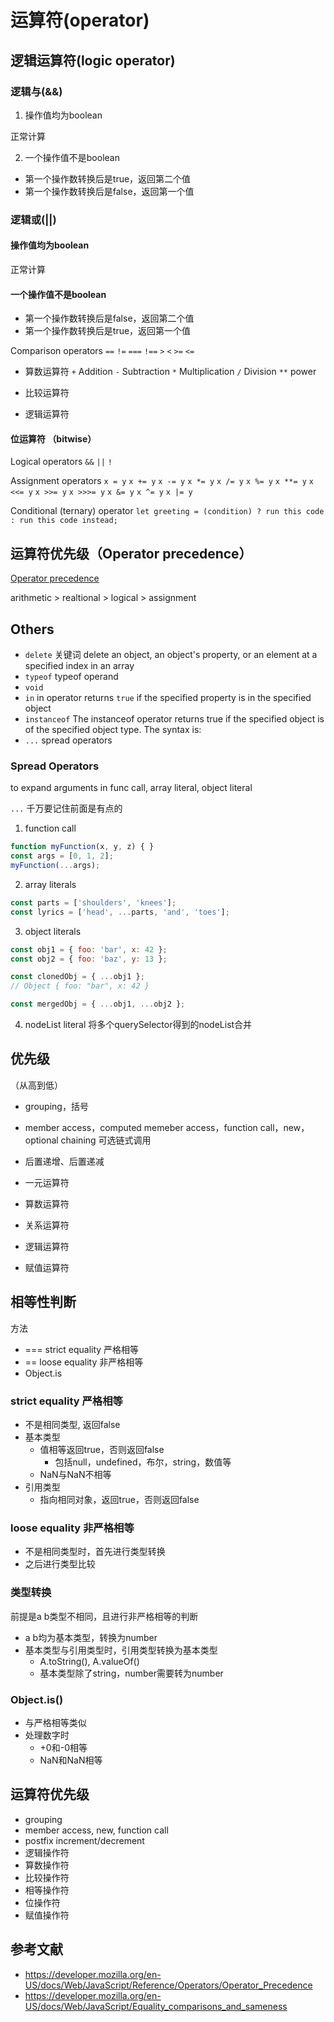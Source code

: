 # 运算符(operator)

## 逻辑运算符(logic operator)

### 逻辑与(&&)

1. 操作值均为boolean

正常计算

2. 一个操作值不是boolean

- 第一个操作数转换后是true，返回第二个值
- 第一个操作数转换后是false，返回第一个值

### 逻辑或(||)

#### 操作值均为boolean

  正常计算

#### 一个操作值不是boolean

- 第一个操作数转换后是false，返回第二个值
- 第一个操作数转换后是true，返回第一个值

Comparison operators
`==` `!=` `===` `!==` `>` `<` `>=` `<=`

- 算数运算符
  `+` Addition `-` Subtraction `*` Multiplication `/` Division `**` 
  power

- 比较运算符
- 逻辑运算符

#### 位运算符 （bitwise）

Logical operators `&&` `||` `!`

Assignment operators
`x = y` `x += y` `x -= y` `x *= y` `x /= y` 
`x %= y` `x **= y` `x <<= y` `x >>= y` `x >>>= y`
`x &= y` `x ^= y` `x |= y`

Conditional (ternary) operator `let greeting = (condition) ? run this code : run this code instead;`





## 运算符优先级（Operator precedence）
[Operator precedence](https://developer.mozilla.org/en-US/docs/Web/JavaScript/Guide/Expressions_and_Operators#Operator_precedence)

arithmetic > realtional > logical > assignment


## Others
- `delete` 关键词
delete an object, an object's property, or an element at a specified index in an array
- `typeof` typeof operand
- `void`
- `in` in operator returns `true` if the specified property is in the specified object
- `instanceof` The instanceof operator returns true if the specified object is of the specified object type. The syntax is:
- `...` spread operators



### Spread Operators

to expand arguments in func call, array literal, object literal

`...` 千万要记住前面是有点的
1. function call
```javascript
function myFunction(x, y, z) { }
const args = [0, 1, 2];
myFunction(...args);
```

2. array literals
```javascript
const parts = ['shoulders', 'knees']; 
const lyrics = ['head', ...parts, 'and', 'toes']; 
```

3. object literals
```javascript
const obj1 = { foo: 'bar', x: 42 };
const obj2 = { foo: 'baz', y: 13 };

const clonedObj = { ...obj1 };
// Object { foo: "bar", x: 42 }

const mergedObj = { ...obj1, ...obj2 };
```

4. nodeList literal
将多个querySelector得到的nodeList合并

## 优先级

（从高到低）

- grouping，括号

- member access，computed memeber access，function call，new，optional chaining 可选链式调用
- 后置递增、后置递减
- 一元运算符
- 算数运算符
- 关系运算符 
- 逻辑运算符 
- 赋值运算符

## 相等性判断

方法

- === strict equality 严格相等
- == loose equality 非严格相等
- Object.is

### strict equality 严格相等

- 不是相同类型, 返回false
- 基本类型
  - 值相等返回true，否则返回false
    - 包括null，undefined，布尔，string，数值等
  - NaN与NaN不相等
- 引用类型
  - 指向相同对象，返回true，否则返回false

### loose equality 非严格相等

- 不是相同类型时，首先进行类型转换
- 之后进行类型比较

### 类型转换

前提是a b类型不相同，且进行非严格相等的判断

- a b均为基本类型，转换为number
- 基本类型与引用类型时，引用类型转换为基本类型
  - A.toString(), A.valueOf()
  - 基本类型除了string，number需要转为number

### Object.is()

- 与严格相等类似
- 处理数字时
  - +0和-0相等
  - NaN和NaN相等

## 运算符优先级

- grouping
- member access, new, function call
- postfix increment/decrement
- 逻辑操作符
- 算数操作符
- 比较操作符
- 相等操作符
- 位操作符
- 赋值操作符

## 参考文献

- https://developer.mozilla.org/en-US/docs/Web/JavaScript/Reference/Operators/Operator_Precedence
- https://developer.mozilla.org/en-US/docs/Web/JavaScript/Equality_comparisons_and_sameness